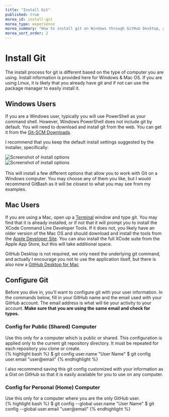 ```yaml
---
title: "Install Git"
published: true
morea_id: install-git
morea_type: experience
morea_summary: "How to install git on Windows through GitHub Desktop, and check for and install git (if needed) on a Mac."
morea_sort_order: 2
---
```


# Install Git
The install process for git is different based on the type of computer you are using.  Install information is provided here for Windows & Mac OS.  If you are using Linux, it is likely that you already have git and if not can use the package manager to easily install it.

## Windows Users
If you are a Windows user, typically you will use PowerShell as your command shell.  However, Windows PowerShell does not include git by default.  You will need to download and install git from the web. You can get it from the [Git-SCM Downloads](https://git-scm.com/download/win).

I recommend that you keep the default install settings suggested by the installer, specifically:
<div class="row">
<div class="col-md-6">
<img class="img-responsive" src="{{ "/morea/intro/images/git-install-opt1.png" | prepend:site.baseurl }}" alt="Screenshot of install options">
</div><div class="col-md-6">
<img class="img-responsive" src="{{ "/morea/intro/images/git-install-opt2.png" | prepend:site.baseurl }}" alt="Screenshot of install options">
</div>
</div>

<br>
This will install a few different options that allow you to work with Git on a Windows computer.  You may choose any of them you like, but I would recommend GitBash as it will be closest to what you may see from my examples.

## Mac Users
If you are using a Mac, open up a [Terminal](http://blog.teamtreehouse.com/introduction-to-the-mac-os-x-command-line) window and type git.  You may find that it is already installed, or if not that it will prompt you to install the XCode Command Line Developer Tools.  If it does not, you likely have an older version of the Mac OS and should download and install the tools from the [Apple Developer Site](https://developer.apple.com/downloads/index.action).  You can also install the full XCode suite from the Apple App Store, but this will take additional space.  

GitHub Desktop is not required, we only need the underlying git command, and actually I encourage you not to use the application itself, but there is also now a [GitHub Desktop for Mac](https://desktop.github.com/)

## Configure Git
Before you dive in, you'll want to configure git with your user information. In the commands below, fill in your GitHub name and the email used with your GitHub account.  The email address is what will tie your activity to your account.  **Make sure that you are using the same email and check for typos.**

### Config for Public (Shared) Computer
Use this only for a computer which is public or shared.  This configuration is applied only to the current git repository directory.  It must be repeated for each repository you clone or create.  
{% highlight bash %}
$ git config user.name "User Name"
$ git config user.email "user@email"
{% endhighlight %}

I also recommend saving this git config customized with your information as a Gist on GitHub so that it is easily available for you to use on any computer.

### Config for Personal (Home) Computer
Use this only for a computer where you are the only GitHub user.  
{% highlight bash %}
$ git config --global user.name "User Name"
$ git config --global user.email "user@email"
{% endhighlight %}
